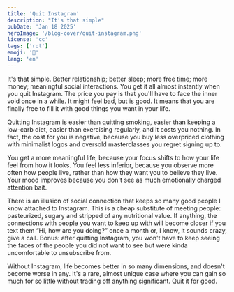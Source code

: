 ```yaml
---
title: 'Quit Instagram'
description: "It's that simple"
pubDate: 'Jan 18 2025'
heroImage: '/blog-cover/quit-instagram.png'
license: 'cc'
tags: ['rot']
emoji: '🚪'
lang: 'en'
---
```


It's that simple. Better relationship; better sleep; more free time; more money; meaningful social interactions. You get it all almost instantly when you quit Instagram. The price you pay is that you'll have to face the inner void once in a while. It might feel bad, but is good. It means that you are finally free to fill it with good things you want in your life.

Quitting Instagram is easier than quitting smoking, easier than keeping a low-carb diet, easier than exercising regularly, and it costs you nothing. In fact, the cost for you is negative, because you buy less overpriced clothing with minimalist logos and oversold masterclasses you regret signing up to.

You get a more meaningful life, because your focus shifts to how your life feel from how it looks. You feel less inferior, because you observe more often how people live, rather than how they want you to believe they live. Your mood improves because you don't see as much emotionally charged attention bait.

There is an illusion of social connection that keeps so many good people I know
attached to Instagram. This is a cheap substitute of meeting people: pasteurized, sugary and stripped of any nutritional value. If anything, the connections with people you want to keep up with will become closer if you text them “Hi, how are you doing?” once a month or, I know, it sounds crazy, give a call. Bonus: after quitting Instagram, you won't have to keep seeing the faces of the people you did not want to see but were kinda uncomfortable to unsubscribe from.

Without Instagram, life becomes better in so many dimensions, and doesn't become worse in any. It's a rare, almost unique case where you can gain so much for so little without trading off anything significant. Quit it for good.

